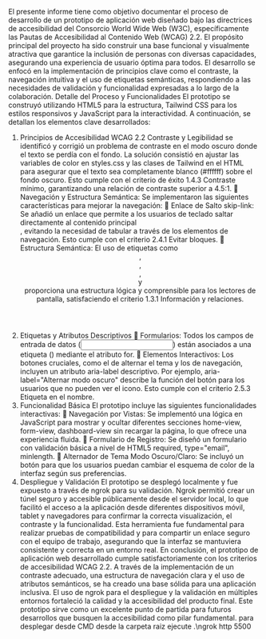 El presente informe tiene como objetivo documentar el proceso de desarrollo de un prototipo de aplicación web diseñado bajo las directrices de accesibilidad del Consorcio World Wide Web (W3C), específicamente las Pautas de Accesibilidad al Contenido Web (WCAG) 2.2. El propósito principal del proyecto ha sido construir una base funcional y visualmente atractiva que garantice la inclusión de personas con diversas capacidades, asegurando una experiencia de usuario óptima para todos.
El desarrollo se enfocó en la implementación de principios clave como el contraste, la navegación intuitiva y el uso de etiquetas semánticas, respondiendo a las necesidades de validación y funcionalidad expresadas a lo largo de la colaboración.
Detalle del Proceso y Funcionalidades
El prototipo se construyó utilizando HTML5 para la estructura, Tailwind CSS para los estilos responsivos y JavaScript para la interactividad. A continuación, se detallan los elementos clave desarrollados:
1.	Principios de Accesibilidad WCAG 2.2
Contraste y Legibilidad se identificó y corrigió un problema de contraste en el modo oscuro donde el texto se perdía con el fondo. La solución consistió en ajustar las variables de color en styles.css y las clases de Tailwind en el HTML para asegurar que el texto sea completamente blanco (#ffffff) sobre el fondo oscuro. Esto cumple con el criterio de éxito 1.4.3 Contraste mínimo, garantizando una relación de contraste superior a 4.5:1.
	Navegación y Estructura Semántica: Se implementaron las siguientes características para mejorar la navegación:
	Enlace de Salto skip-link: Se añadió un enlace que permite a los usuarios de teclado saltar directamente al contenido principal <main>, evitando la necesidad de tabular a través de los elementos de navegación. Esto cumple con el criterio 2.4.1 Evitar bloques.
	Estructura Semántica: El uso de etiquetas como <header>, <nav>, <main>, <section> y <footer> proporciona una estructura lógica y comprensible para los lectores de pantalla, satisfaciendo el criterio 1.3.1 Información y relaciones.
2.	Etiquetas y Atributos Descriptivos
	Formularios: Todos los campos de entrada de datos (<input>) están asociados a una etiqueta (<label>) mediante el atributo for.
	Elementos Interactivos: Los botones cruciales, como el de alternar el tema y los de navegación, incluyen un atributo aria-label descriptivo. Por ejemplo, aria-label="Alternar modo oscuro" describe la función del botón para los usuarios que no pueden ver el icono. Esto cumple con el criterio 2.5.3 Etiqueta en el nombre.
3.	Funcionalidad Básica
El prototipo incluye las siguientes funcionalidades interactivas:
	Navegación por Vistas: Se implementó una lógica en JavaScript para mostrar y ocultar diferentes secciones home-view, form-view, dashboard-view sin recargar la página, lo que ofrece una experiencia fluida.
	Formulario de Registro: Se diseñó un formulario con validación básica a nivel de HTML5 required, type="email", minlength.
	Alternador de Tema Modo Oscuro/Claro: Se incluyó un botón para que los usuarios puedan cambiar el esquema de color de la interfaz según sus preferencias.
4.	Despliegue y Validación
El prototipo se desplegó localmente y fue expuesto a través de ngrok para su validación. Ngrok permitió crear un túnel seguro y accesible públicamente desde el servidor local, lo que facilitó el acceso a la aplicación desde diferentes dispositivos móvil, tablet y navegadores para confirmar la correcta visualización, el contraste y la funcionalidad. Esta herramienta fue fundamental para realizar pruebas de compatibilidad y para compartir un enlace seguro con el equipo de trabajo, asegurando que la interfaz se mantuviera consistente y correcta en un entorno real.
En conclusión, el prototipo de aplicación web desarrollado cumple satisfactoriamente con los criterios de accesibilidad WCAG 2.2. A través de la implementación de un contraste adecuado, una estructura de navegación clara y el uso de atributos semánticos, se ha creado una base sólida para una aplicación inclusiva. El uso de ngrok para el despliegue y la validación en múltiples entornos fortaleció la calidad y la accesibilidad del producto final. Este prototipo sirve como un excelente punto de partida para futuros desarrollos que busquen la accesibilidad como pilar fundamental.
para desplegar desde CMD desde la carpeta raiz ejecute .\ngrok http 5500 
